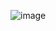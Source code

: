 ![image](https://github.com/SylenthMen/sylenthmen1.1/assets/33080405/f20f2312-c29c-42dd-8d8c-3b7ca9bb550d)
